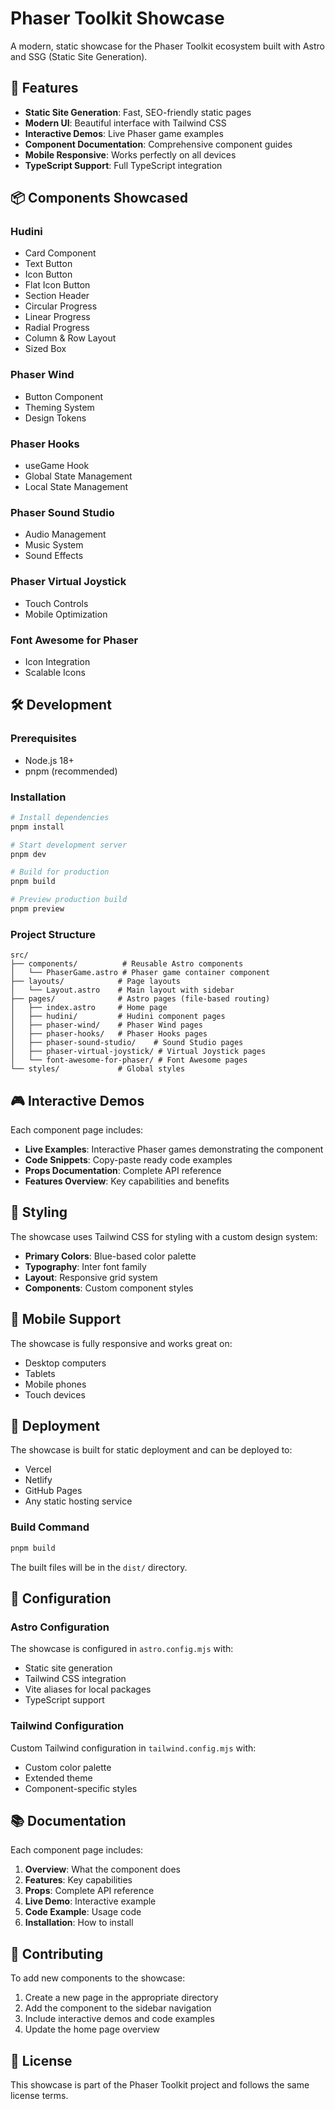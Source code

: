 # Phaser Toolkit Showcase

A modern, static showcase for the Phaser Toolkit ecosystem built with Astro and SSG (Static Site Generation).

## 🚀 Features

- **Static Site Generation**: Fast, SEO-friendly static pages
- **Modern UI**: Beautiful interface with Tailwind CSS
- **Interactive Demos**: Live Phaser game examples
- **Component Documentation**: Comprehensive component guides
- **Mobile Responsive**: Works perfectly on all devices
- **TypeScript Support**: Full TypeScript integration

## 📦 Components Showcased

### Hudini
- Card Component
- Text Button
- Icon Button
- Flat Icon Button
- Section Header
- Circular Progress
- Linear Progress
- Radial Progress
- Column & Row Layout
- Sized Box

### Phaser Wind
- Button Component
- Theming System
- Design Tokens

### Phaser Hooks
- useGame Hook
- Global State Management
- Local State Management

### Phaser Sound Studio
- Audio Management
- Music System
- Sound Effects

### Phaser Virtual Joystick
- Touch Controls
- Mobile Optimization

### Font Awesome for Phaser
- Icon Integration
- Scalable Icons

## 🛠️ Development

### Prerequisites

- Node.js 18+
- pnpm (recommended)

### Installation

```bash
# Install dependencies
pnpm install

# Start development server
pnpm dev

# Build for production
pnpm build

# Preview production build
pnpm preview
```

### Project Structure

```
src/
├── components/          # Reusable Astro components
│   └── PhaserGame.astro # Phaser game container component
├── layouts/            # Page layouts
│   └── Layout.astro    # Main layout with sidebar
├── pages/              # Astro pages (file-based routing)
│   ├── index.astro     # Home page
│   ├── hudini/         # Hudini component pages
│   ├── phaser-wind/    # Phaser Wind pages
│   ├── phaser-hooks/   # Phaser Hooks pages
│   ├── phaser-sound-studio/    # Sound Studio pages
│   ├── phaser-virtual-joystick/ # Virtual Joystick pages
│   └── font-awesome-for-phaser/ # Font Awesome pages
└── styles/             # Global styles
```

## 🎮 Interactive Demos

Each component page includes:

- **Live Examples**: Interactive Phaser games demonstrating the component
- **Code Snippets**: Copy-paste ready code examples
- **Props Documentation**: Complete API reference
- **Features Overview**: Key capabilities and benefits

## 🎨 Styling

The showcase uses Tailwind CSS for styling with a custom design system:

- **Primary Colors**: Blue-based color palette
- **Typography**: Inter font family
- **Layout**: Responsive grid system
- **Components**: Custom component styles

## 📱 Mobile Support

The showcase is fully responsive and works great on:

- Desktop computers
- Tablets
- Mobile phones
- Touch devices

## 🚀 Deployment

The showcase is built for static deployment and can be deployed to:

- Vercel
- Netlify
- GitHub Pages
- Any static hosting service

### Build Command

```bash
pnpm build
```

The built files will be in the `dist/` directory.

## 🔧 Configuration

### Astro Configuration

The showcase is configured in `astro.config.mjs` with:

- Static site generation
- Tailwind CSS integration
- Vite aliases for local packages
- TypeScript support

### Tailwind Configuration

Custom Tailwind configuration in `tailwind.config.mjs` with:

- Custom color palette
- Extended theme
- Component-specific styles

## 📚 Documentation

Each component page includes:

1. **Overview**: What the component does
2. **Features**: Key capabilities
3. **Props**: Complete API reference
4. **Live Demo**: Interactive example
5. **Code Example**: Usage code
6. **Installation**: How to install

## 🤝 Contributing

To add new components to the showcase:

1. Create a new page in the appropriate directory
2. Add the component to the sidebar navigation
3. Include interactive demos and code examples
4. Update the home page overview

## 📄 License

This showcase is part of the Phaser Toolkit project and follows the same license terms.